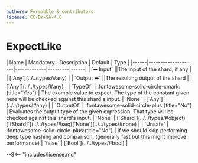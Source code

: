 ```yaml
---
authors: Formabble & contributors
license: CC-BY-SA-4.0
---
```



# ExpectLike

<div class="sh-parameters" markdown="1">
| Name | Mandatory | Description | Default | Type |
|------|---------------------|-------------|---------|------|
| `⬅️ Input` ||The input of the shard, if any | | [`Any`](../../types/#any) |
| `Output ➡️` ||The resulting output of the shard | | [`Any`](../../types/#any) |
| `TypeOf` | :fontawesome-solid-circle-xmark:{title="Yes"}  | The example value to expect. The type of the constant given here will be checked against this shard's input. | `None` | [`Any`](../../types/#any) |
| `OutputOf` | :fontawesome-solid-circle-plus:{title="No"}  | Evaluates the output type of the given expression. That type will be checked against this shard's input. | `None` | [`Shard`](../../types/#object)[`[Shard]`](../../types/#seq)[`None`](../../types/#none) |
| `Unsafe` | :fontawesome-solid-circle-plus:{title="No"}  | If we should skip performing deep type hashing and comparison. (generally fast but this might improve performance) | `false` | [`Bool`](../../types/#bool) |

</div>



--8<-- "includes/license.md"

